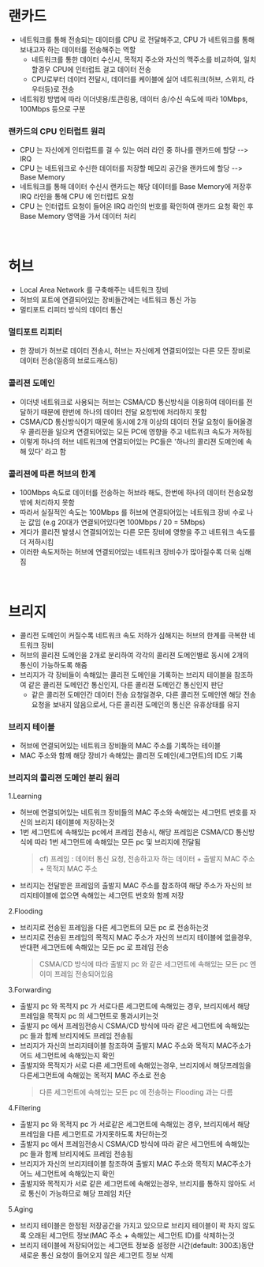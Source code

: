 # 랜카드
* 네트워크를 통해 전송되는 데이터를 CPU 로 전달해주고, CPU 가 네트워크를 통해 보내고자 하는 데이터를 전송해주는 역할
   * 네트워크를 통한 데이터 수신시, 목적지 주소와 자신의 맥주소를 비교하여, 일치할경우 CPU에 인터럽트 걸고 데이터 전송
   * CPU로부터 데이터 전달시, 데이터를 케이블에 실어 네트워크(허브, 스위치, 라우터등)로 전송
* 네트워킹 방법에 따라 이더넷용/토큰링용, 데이터 송/수신 속도에 따라 10Mbps, 100Mbps 등으로 구분

### 랜카드의 CPU 인터럽트 원리
* CPU 는 자신에게 인터럽트를 걸 수 있는 여러 라인 중 하나를 랜카드에 할당 --> IRQ
* CPU 는 네트워크로 수신한 데이터를 저장할 메모리 공간을 랜카드에 할당 --> Base Memory
* 네트워크를 통해 데이터 수신시 랜카드는 해당 데이터를 Base Memory에 저장후 IRQ 라인을 통해 CPU 에 인터럽트 요청
* CPU 는 인터럽트 요청이 들어온 IRQ 라인의 번호를 확인하여 랜카드 요청 확인 후 Base Memory 영역을 가서 데이터 처리

<br>

# 허브
* Local Area Network 를 구축해주는 네트워크 장비
* 허브의 포트에 연결되어있는 장비들간에는 네트워크 통신 가능
* 멀티포트 리피터 방식의 데이터 통신

### 멀티포트 리피터 
* 한 장비가 허브로 데이터 전송시, 허브는 자신에게 연결되어있는 다른 모든 장비로 데이터 전송(일종의 브로드캐스팅)

### 콜리젼 도메인
* 이더넷 네트워크로 사용되는 허브는 CSMA/CD 통신방식을 이용하여 데이터를 전달하기 때문에 한번에 하나의 데이터 전달 요청밖에 처리하지 못함
* CSMA/CD 통신방식이기 때문에 동시에 2개 이상의 데이터 전달 요청이 들어올경우 콜리젼을 일으켜 연결되어있는 모든 PC에 영향을 주고 네트워크 속도가 저하됨
* 이렇게 하나의 허브 네트워크에 연결되어있는 PC들은 '하나의 콜리젼 도메인에 속해 있다' 라고 함

### 콜리젼에 따른 허브의 한계
* 100Mbps 속도로 데이터를 전송하는 허브라 해도, 한번에 하나의 데이터 전송요청밖에 처리하지 못함
* 따라서 실질적인 속도는 100Mbps 를 허브에 연결되어있는 네트워크 장비 수로 나눈 값임 (e.g 20대가 연결되어있다면 100Mbps / 20 = 5Mbps)
* 게다가 콜리전 발생시 연결되어있는 다른 모든 장비에 영향을 주고 네트워크 속도를 더 저하시킴
* 이러한 속도저하는 허브에 연결되어있는 네트워크 장비수가 많아질수록 더욱 심해짐

<br>

# 브리지
* 콜리전 도메인이 커질수록 네트워크 속도 저하가 심해지는 허브의 한계를 극복한 네트워크 장비
* 허브의 콜리젼 도메인을 2개로 분리하여 각각의 콜리젼 도메인별로 동시에 2개의 통신이 가능하도록 해줌
* 브리지가 각 장비들이 속해있는 콜리젼 도메인을 기록하는 브리지 테이블을 참조하여 같은 콜리젼 도메인간 통신인지, 다른 콜리젼 도메인간 통신인지 판단
   * 같은 콜리젼 도메인간 데이터 전송 요청일경우, 다른 콜리젼 도메인엔 해당 전송 요청을 보내지 않음으로서, 다른 콜리젼 도메인의 통신은 유휴상태를 유지

### 브리지 테이블
* 허브에 연결되어있는 네트워크 장비들의 MAC 주소를 기록하는 테이블
* MAC 주소와 함께 해당 장비가 속해있는 콜리젼 도메인(세그먼트)의 ID도 기록

### 브리지의 콜리젼 도메인 분리 원리
1.Learning
* 허브에 연결되어있는 네트워크 장비들의 MAC 주소와 속해있는 세그먼트 번호를 자신의 브리지 테이블에 저장하는것
* 1번 세그먼트에 속해있는 pc에서 프레임 전송시, 해당 프레임은 CSMA/CD 통신방식에 따라 1번 세그먼트에 속해있는 모든 pc 및 브리지에 전달됨
   > cf) 프레임 : 데이터 통신 요청, 전송하고자 하는 데이터 + 출발지 MAC 주소 + 목적지 MAC 주소
* 브리지는 전달받은 프레임의 출발지 MAC 주소를 참조하여 해당 주소가 자신의 브리지테이블에 없으면 속해있는 세그먼트 번호와 함께 저장

2.Flooding
* 브리지로 전송된 프레임을 다른 세그먼트의 모든 pc 로 전송하는것
* 브리지로 전송된 프레임의 목적지 MAC 주소가 자신의 브리지 테이블에 없을경우, 반대편 세그먼트에 속해있는 모든 pc 로 프레임 전송
   > CSMA/CD 방식에 따라 출발지 pc 와 같은 세그먼트에 속해있는 모든 pc 엔 이미 프레임 전송되어있음 

3.Forwarding
* 출발지 pc 와 목적지 pc 가 서로다른 세그먼트에 속해있는 경우, 브리지에서 해당 프레임을 목적지 pc 의 세그먼트로 통과시키는것
* 출발지 pc 에서 프레임전송시 CSMA/CD 방식에 따라 같은 세그먼트에 속해있는 pc 들과 함께 브리지에도 프레임 전송됨
* 브리지가 자신의 브리지테이블 참조하여 출발지 MAC 주소와 목적지 MAC주소가 어드 세그먼트에 속해있는지 확인
* 출발지와 목적지가 서로 다른 세그먼트에 속해있는경우, 브리지에서 해당프레임을 다른세그먼트에 속해있는 목적지 MAC 주소로 전송
   > 다른 세그먼트에 속해있는 모든 pc 에 전송하는 Flooding 과는 다름

4.Filtering
* 출발지 pc 와 목적지 pc 가 서로같은 세그먼트에 속해있는 경우, 브리지에서 해당 프레임을 다른 세그먼트로 가지못하도록 차단하는것
* 출발지 pc 에서 프레임전송시 CSMA/CD 방식에 따라 같은 세그먼트에 속해있는 pc 들과 함께 브리지에도 프레임 전송됨
* 브리지가 자신의 브리지테이블 참조하여 출발지 MAC 주소와 목적지 MAC주소가 어느 세그먼트에 속해있는지 확인
* 출발지와 목적지가 서로 같은 세그먼트에 속해있는경우, 브리지를 통하지 않아도 서로 통신이 가능하므로 해당 프레임 차단

5.Aging
* 브리지 테이블은 한정된 저장공간을 가지고 있으므로 브리지 테이블이 꽉 차지 않도록 오래된 세그먼트 정보(MAC 주소 + 속해있는 세그먼트 ID)를 삭제하는것
* 브리지 테이블에 저장되어있는 세그먼트 정보중 설정한 시간(default: 300초)동안 새로운 통신 요청이 들어오지 않은 세그먼트 정보 삭제